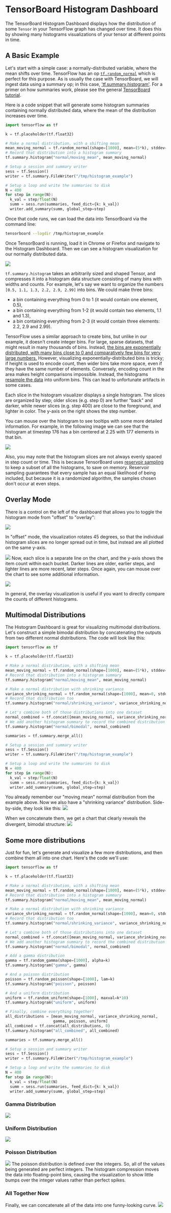 # TensorBoard Histogram Dashboard

The TensorBoard Histogram Dashboard displays how the distribution of some
`Tensor` in your TensorFlow graph has changed over time. It does this by showing
many histograms visualizations of your tensor at different points in time.

## A Basic Example

Let's start with a simple case: a normally-distributed variable, where the mean
shifts over time.
TensorFlow has an op
[`tf.random_normal`](https://www.tensorflow.org/api_docs/python/tf/random_normal)
which is perfect for this purpose. As is usually the case with TensorBoard, we
will ingest data using a summary op; in this case,
['tf.summary.histogram'](https://www.tensorflow.org/api_docs/python/tf/summary/histogram).
For a primer on how summaries work, please see the general
[TensorBoard tutorial](https://www.tensorflow.org/get_started/summaries_and_tensorboard).

Here is a code snippet that will generate some histogram summaries containing
normally distributed data, where the mean of the distribution increases over
time.

```python
import tensorflow as tf

k = tf.placeholder(tf.float32)

# Make a normal distribution, with a shifting mean
mean_moving_normal = tf.random_normal(shape=[1000], mean=(5*k), stddev=1)
# Record that distribution into a histogram summary
tf.summary.histogram("normal/moving_mean", mean_moving_normal)

# Setup a session and summary writer
sess = tf.Session()
writer = tf.summary.FileWriter("/tmp/histogram_example")

# Setup a loop and write the summaries to disk
N = 400
for step in range(N):
  k_val = step/float(N)
  summ = sess.run(summaries, feed_dict={k: k_val})
  writer.add_summary(summ, global_step=step)
```

Once that code runs, we can load the data into TensorBoard via the command line:


```sh
tensorboard --logdir /tmp/histogram_example
```

Once TensorBoard is running, load it in Chrome or Firefox and navigate to the
Histogram Dashboard. Then we can see a histogram visualization for our normally
distributed data.

![](https://www.tensorflow.org/images/tensorboard/histogram_dashboard/1_moving_mean.png)

`tf.summary.histogram` takes an arbitrarily sized and shaped Tensor, and
compresses it into a histogram data structure consisting of many bins with
widths and counts. For example, let's say we want to organize the numbers
`[0.5, 1.1, 1.3, 2.2, 2.9, 2.99]` into bins. We could make three bins:
* a bin
containing everything from 0 to 1 (it would contain one element, 0.5),
* a bin
containing everything from 1-2 (it would contain two elements, 1.1 and 1.3),
* a bin containing everything from 2-3 (it would contain three elements: 2.2,
2.9 and 2.99).

TensorFlow uses a similar approach to create bins, but unlike in our example, it
doesn't create integer bins. For large, sparse datasets, that might result in
many thousands of bins.
Instead, [the bins are exponentially distributed, with many bins close to 0 and
comparatively few bins for very large numbers.](https://github.com/tensorflow/tensorflow/blob/c8b59c046895fa5b6d79f73e0b5817330fcfbfc1/tensorflow/core/lib/histogram/histogram.cc#L28)
However, visualizing exponentially-distributed bins is tricky; if height is used
to encode count, then wider bins take more space, even if they have the same
number of elements. Conversely, encoding count in the area makes height
comparisons impossible. Instead, the histograms [resample the data](https://github.com/tensorflow/tensorflow/blob/17c47804b86e340203d451125a721310033710f1/tensorflow/tensorboard/components/tf_backend/backend.ts#L400)
into uniform bins. This can lead to unfortunate artifacts in some cases.

Each slice in the histogram visualizer displays a single histogram.
The slices are organized by step;
older slices (e.g. step 0) are further "back" and darker, while newer slices
(e.g. step 400) are close to the foreground, and lighter in color.
The y-axis on the right shows the step number.

You can mouse over the histogram to see tooltips with some more detailed
information. For example, in the following image we can see that the histogram
at timestep 176 has a bin centered at 2.25 with 177 elements in that bin.

![](https://www.tensorflow.org/images/tensorboard/histogram_dashboard/2_moving_mean_tooltip.png)

Also, you may note that the histogram slices are not always evenly spaced in
step count or time. This is because TensorBoard uses
[reservoir sampling](https://en.wikipedia.org/wiki/Reservoir_sampling) to keep a
subset of all the histograms, to save on memory. Reservoir sampling guarantees
that every sample has an equal likelihood of being included, but because it is
a randomized algorithm, the samples chosen don't occur at even steps.

## Overlay Mode

There is a control on the left of the dashboard that allows you to toggle the
histogram mode from "offset" to "overlay":

![](https://www.tensorflow.org/images/tensorboard/histogram_dashboard/3_overlay_offset.png)

In "offset" mode, the visualization rotates 45 degrees, so that the individual
histogram slices are no longer spread out in time, but instead are all plotted
on the same y-axis.

![](https://www.tensorflow.org/images/tensorboard/histogram_dashboard/4_overlay.png)
Now, each slice is a separate line on the chart, and the y-axis shows the item
count within each bucket. Darker lines are older, earlier steps, and lighter
lines are more recent, later steps. Once again, you can mouse over the chart to
see some additional information.

![](https://www.tensorflow.org/images/tensorboard/histogram_dashboard/5_overlay_tooltips.png)

In general, the overlay visualization is useful if you want to directly compare
the counts of different histograms.

## Multimodal Distributions

The Histogram Dashboard is great for visualizing multimodal
distributions. Let's construct a simple bimodal distribution by concatenating
the outputs from two different normal distributions. The code will look like
this:

```python
import tensorflow as tf

k = tf.placeholder(tf.float32)

# Make a normal distribution, with a shifting mean
mean_moving_normal = tf.random_normal(shape=[1000], mean=(5*k), stddev=1)
# Record that distribution into a histogram summary
tf.summary.histogram("normal/moving_mean", mean_moving_normal)

# Make a normal distribution with shrinking variance
variance_shrinking_normal = tf.random_normal(shape=[1000], mean=0, stddev=1-(k))
# Record that distribution too
tf.summary.histogram("normal/shrinking_variance", variance_shrinking_normal)

# Let's combine both of those distributions into one dataset
normal_combined = tf.concat([mean_moving_normal, variance_shrinking_normal], 0)
# We add another histogram summary to record the combined distribution
tf.summary.histogram("normal/bimodal", normal_combined)

summaries = tf.summary.merge_all()

# Setup a session and summary writer
sess = tf.Session()
writer = tf.summary.FileWriter("/tmp/histogram_example")

# Setup a loop and write the summaries to disk
N = 400
for step in range(N):
  k_val = step/float(N)
  summ = sess.run(summaries, feed_dict={k: k_val})
  writer.add_summary(summ, global_step=step)
```

You already remember our "moving mean" normal distribution from the example
above. Now we also have a "shrinking variance" distribution. Side-by-side, they
look like this:
![](https://www.tensorflow.org/images/tensorboard/histogram_dashboard/6_two_distributions.png)

When we concatenate them, we get a chart that clearly reveals the divergent,
bimodal structure:
![](https://www.tensorflow.org/images/tensorboard/histogram_dashboard/7_bimodal.png)

## Some more distributions

Just for fun, let's generate and visualize a few more distributions, and then
combine them all into one chart. Here's the code we'll use:

```python
import tensorflow as tf

k = tf.placeholder(tf.float32)

# Make a normal distribution, with a shifting mean
mean_moving_normal = tf.random_normal(shape=[1000], mean=(5*k), stddev=1)
# Record that distribution into a histogram summary
tf.summary.histogram("normal/moving_mean", mean_moving_normal)

# Make a normal distribution with shrinking variance
variance_shrinking_normal = tf.random_normal(shape=[1000], mean=0, stddev=1-(k))
# Record that distribution too
tf.summary.histogram("normal/shrinking_variance", variance_shrinking_normal)

# Let's combine both of those distributions into one dataset
normal_combined = tf.concat([mean_moving_normal, variance_shrinking_normal], 0)
# We add another histogram summary to record the combined distribution
tf.summary.histogram("normal/bimodal", normal_combined)

# Add a gamma distribution
gamma = tf.random_gamma(shape=[1000], alpha=k)
tf.summary.histogram("gamma", gamma)

# And a poisson distribution
poisson = tf.random_poisson(shape=[1000], lam=k)
tf.summary.histogram("poisson", poisson)

# And a uniform distribution
uniform = tf.random_uniform(shape=[1000], maxval=k*10)
tf.summary.histogram("uniform", uniform)

# Finally, combine everything together!
all_distributions = [mean_moving_normal, variance_shrinking_normal,
                     gamma, poisson, uniform]
all_combined = tf.concat(all_distributions, 0)
tf.summary.histogram("all_combined", all_combined)

summaries = tf.summary.merge_all()

# Setup a session and summary writer
sess = tf.Session()
writer = tf.summary.FileWriter("/tmp/histogram_example")

# Setup a loop and write the summaries to disk
N = 400
for step in range(N):
  k_val = step/float(N)
  summ = sess.run(summaries, feed_dict={k: k_val})
  writer.add_summary(summ, global_step=step)
```
### Gamma Distribution
![](https://www.tensorflow.org/images/tensorboard/histogram_dashboard/8_gamma.png)

### Uniform Distribution
![](https://www.tensorflow.org/images/tensorboard/histogram_dashboard/9_uniform.png)

### Poisson Distribution
![](https://www.tensorflow.org/images/tensorboard/histogram_dashboard/10_poisson.png)
The poisson distribution is defined over the integers. So, all of the values
being generated are perfect integers. The histogram compression moves the data
into floating-point bins, causing the visualization to show little
bumps over the integer values rather than perfect spikes.

### All Together Now
Finally, we can concatenate all of the data into one funny-looking curve.
![](https://www.tensorflow.org/images/tensorboard/histogram_dashboard/11_all_combined.png)
